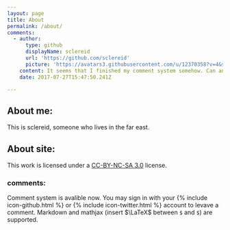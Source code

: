 ```yaml
---
layout: page
title: About
permalink: /about/
comments:
  - author:
      type: github
      displayName: sclereid
      url: 'https://github.com/sclereid'
      picture: 'https://avatars3.githubusercontent.com/u/12370358?v=4&s=73'
    content: It seems that I finished my comment system somehow. Can anyone see it?
    date: 2017-07-27T15:47:50.241Z

---
```


About me:
-------------

This is sclereid, someone who lives in the far east.


About site:
-------------

This work is licensed under a <a href="https://creativecommons.org/licenses/by-\
nc-sa/3.0/">CC-BY-NC-SA 3.0</a> license.

### comments:

Comment system is avalible now. You may sign in with your {% include icon-github.html %} or {% include icon-twitter.html %} account to levave a comment. Markdown and mathjax (insert $\LaTeX$ between `$` and `$`) are supported.
